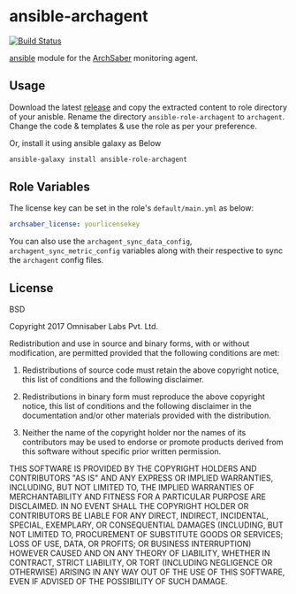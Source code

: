 ansible-archagent
=========

[![Build Status](https://travis-ci.org/archsaber/ansible-role-archagent.svg?branch=master)](https://travis-ci.org/archsaber/ansible-role-archagent)

[ansible](http://docs.ansible.com/ansible/) module for the [ArchSaber](http://archsaber.com) monitoring agent.


Usage
--------------

Download the latest [release](https://github.com/archsaber/ansible-role-archagent/releases/latest) and copy the extracted content to role directory of your anisble. Rename the directory `ansible-role-archagent` to `archagent`. Change the code & templates & use the role as per your preference.

Or, install it using ansible galaxy as Below

``` bash
ansible-galaxy install ansible-role-archagent
```

Role Variables
--------------

The license key can be set in the role's `default/main.yml` as below:

``` yml
archsaber_license: yourlicensekey
```

You can also use the `archagent_sync_data_config`, `archagent_sync_metric_config` variables along with their respective to sync the `archagent` config files.

License
-------

BSD

Copyright 2017 Omnisaber Labs Pvt. Ltd.

Redistribution and use in source and binary forms, with or without modification, are permitted provided that the following conditions are met:

1. Redistributions of source code must retain the above copyright notice, this list of conditions and the following disclaimer.

2. Redistributions in binary form must reproduce the above copyright notice, this list of conditions and the following disclaimer in the documentation and/or other materials provided with the distribution.

3. Neither the name of the copyright holder nor the names of its contributors may be used to endorse or promote products derived from this software without specific prior written permission.

THIS SOFTWARE IS PROVIDED BY THE COPYRIGHT HOLDERS AND CONTRIBUTORS "AS IS" AND ANY EXPRESS OR IMPLIED WARRANTIES, INCLUDING, BUT NOT LIMITED TO, THE IMPLIED WARRANTIES OF MERCHANTABILITY AND FITNESS FOR A PARTICULAR PURPOSE ARE DISCLAIMED. IN NO EVENT SHALL THE COPYRIGHT HOLDER OR CONTRIBUTORS BE LIABLE FOR ANY DIRECT, INDIRECT, INCIDENTAL, SPECIAL, EXEMPLARY, OR CONSEQUENTIAL DAMAGES (INCLUDING, BUT NOT LIMITED TO, PROCUREMENT OF SUBSTITUTE GOODS OR SERVICES; LOSS OF USE, DATA, OR PROFITS; OR BUSINESS INTERRUPTION) HOWEVER CAUSED AND ON ANY THEORY OF LIABILITY, WHETHER IN CONTRACT, STRICT LIABILITY, OR TORT (INCLUDING NEGLIGENCE OR OTHERWISE) ARISING IN ANY WAY OUT OF THE USE OF THIS SOFTWARE, EVEN IF ADVISED OF THE POSSIBILITY OF SUCH DAMAGE.
